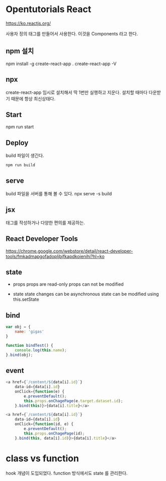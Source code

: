 # Opentutorials React

https://ko.reactjs.org/

사용자 정의 태그를 만들어서 사용한다.
이것을 Components 라고 한다.

## npm 설치
npm install -g create-react-app .
create-react-app -V

## npx
create-react-app 임시로 설치해서 딱 1번만 실행하고 지운다.
설치할 때마다 다운받기 때문에 항상 최신상태다.

## Start
npm run start

## Deploy
build 파일이 생긴다.

```bash
npm run build
```

## serve
build 파일을 서버를 통해 볼 수 있다.
npx serve -s build

## jsx
태그를 작성하거나 다양한 편의를 제공하는.

## React Developer Tools
https://chrome.google.com/webstore/detail/react-developer-tools/fmkadmapgofadopljbjfkapdkoienihi?hl=ko

## state
- props
props are read-only
props can not be modified

- state
state changes can be asynchronous
state can be modified using this.setState

## bind
```js
var obj = {
    name: 'gigas'
}

function bindTest() {
    console.log(this.name);
}.bind(obj);

```

## event
```js
<a href={`/content/${data[i].id}`}
    data-id={data[i].id}
    onClick={function(e) {
        e.preventDefault();
        this.props.onChagePage(e.target.dataset.id);
    }.bind(this)}>{data[i].title}</a>
```

```js
<a href={`/content/${data[i].id}`}
    data-id={data[i].id}
    onClick={function(id, e) {
        e.preventDefault();
        this.props.onChagePage(id);
    }.bind(this, data[i].id)}>{data[i].title}</a>
```

# class vs function
hook 개념이 도입되었다.
function 방식에서도 state 를 관리한다.
